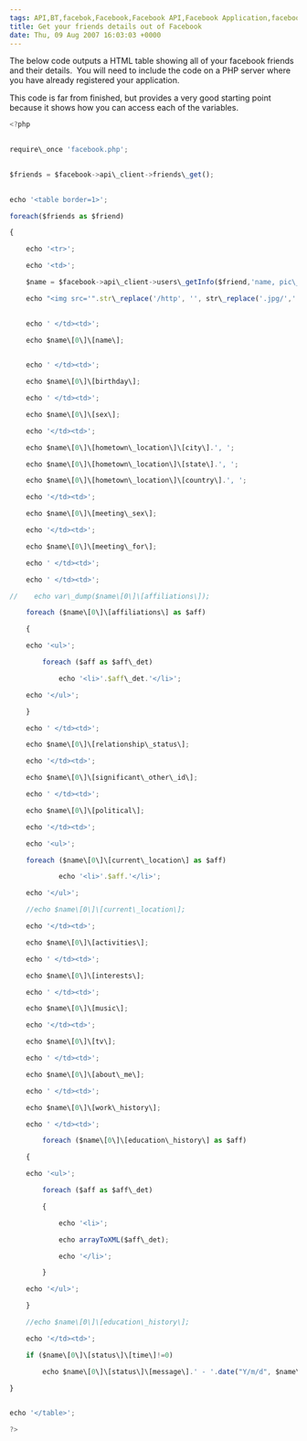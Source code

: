 ```yaml
---
tags: API,BT,facebok,Facebook,Facebook API,Facebook Application,facebook in the enterprise,fbml,Osmosoft,Phones,PHP,simon mcmanus,SimonMcManus
title: Get your friends details out of Facebook
date: Thu, 09 Aug 2007 16:03:03 +0000
---
```

The below code outputs a HTML table showing all of your facebook friends and their details.  You will need to include the code on a PHP server where you have already registered your application.  
  
This code is far from finished, but provides a very good starting point because it shows how you can access each of the variables.  

  
```js
<?php
```
  
```js
  
require\_once 'facebook.php';
```
  
```js
  
$friends = $facebook->api\_client->friends\_get();
```
  
```js
  
echo '<table border=1>';
```
  
```js
foreach($friends as $friend)
```
  
```js
{
```
  
```js
    echo '<tr>';
```
  
```js
    echo '<td>';
```
  
```js
    $name = $facebook->api\_client->users\_getInfo($friend,'name, pic\_small, birthday, sex, hometown\_location, meeting\_sex, meeting\_for, affiliations, relationship\_status, significant\_other\_id, political, current\_location, activities, interests, music, tv, about\_me, work\_history, education\_history, status');
```
  
```js
    echo "<img src='".str\_replace('/http', '', str\_replace('.jpg/','', $name\[0\]\[pic\_small\]))."'/>";
```
  
```js
  
    echo ' </td><td>';
```
  
```js
    echo $name\[0\]\[name\];
```
  
```js
  
    echo ' </td><td>';
```
  
```js
    echo $name\[0\]\[birthday\];
```
  
```js
    echo ' </td><td>';
```
  
```js
    echo $name\[0\]\[sex\];
```
  
```js
    echo '</td><td>';
```
  

  
```js
    echo $name\[0\]\[hometown\_location\]\[city\].', ';
```
  
```js
    echo $name\[0\]\[hometown\_location\]\[state\].', ';
```
  
```js
    echo $name\[0\]\[hometown\_location\]\[country\].', ';
```
  

  
```js
    echo '</td><td>';
```
  
```js
    echo $name\[0\]\[meeting\_sex\];
```
  
```js
    echo '</td><td>';
```
  
```js
    echo $name\[0\]\[meeting\_for\];
```
  
```js
    echo ' </td><td>';
```
  
```js
    echo ' </td><td>';
```
  
```js
//    echo var\_dump($name\[0\]\[affiliations\]);
```
  

  
```js
    foreach ($name\[0\]\[affiliations\] as $aff)
```
  
```js
    {
```
  
```js
    echo '<ul>';
```
  
```js
        foreach ($aff as $aff\_det)
```
  
```js
            echo '<li>'.$aff\_det.'</li>';
```
  
```js
    echo '</ul>';
```
  
```js
    }
```
  
```js
    echo ' </td><td>';
```
  
```js
    echo $name\[0\]\[relationship\_status\];
```
  
```js
    echo '</td><td>';
```
  
```js
    echo $name\[0\]\[significant\_other\_id\];
```
  
```js
    echo ' </td><td>';
```
  

  
```js
    echo $name\[0\]\[political\];
```
  
```js
    echo '</td><td>';
```
  
```js
    echo '<ul>';
```
  
```js
    foreach ($name\[0\]\[current\_location\] as $aff)
```
  
```js
            echo '<li>'.$aff.'</li>';
```
  
```js
    echo '</ul>';
```
  

  
```js
    //echo $name\[0\]\[current\_location\];
```
  
```js
    echo '</td><td>';
```
  
```js
    echo $name\[0\]\[activities\];
```
  
```js
    echo ' </td><td>';
```
  

  
```js
    echo $name\[0\]\[interests\];
```
  
```js
    echo ' </td><td>';
```
  
```js
    echo $name\[0\]\[music\];
```
  
```js
    echo '</td><td>';
```
  
```js
    echo $name\[0\]\[tv\];
```
  
```js
    echo ' </td><td>';
```
  
```js
    echo $name\[0\]\[about\_me\];
```
  
```js
    echo ' </td><td>';
```
  

  
```js
    echo $name\[0\]\[work\_history\];
```
  
```js
    echo ' </td><td>';
```
  
```js
        foreach ($name\[0\]\[education\_history\] as $aff)
```
  
```js
    {
```
  
```js
    echo '<ul>';
```
  
```js
        foreach ($aff as $aff\_det)
```
  
```js
        {
```
  
```js
            echo '<li>';
```
  
```js
            echo arrayToXML($aff\_det);
```
  
```js
            echo '</li>';
```
  
```js
        }
```
  
```js
    echo '</ul>';
```
  
```js
    }
```
  

  

  
```js
    //echo $name\[0\]\[education\_history\];
```
  

  

  

  
```js
    echo '</td><td>';
```
  
```js
    if ($name\[0\]\[status\]\[time\]!=0)
```
  
```js
        echo $name\[0\]\[status\]\[message\].' - '.date("Y/m/d", $name\[0\]\[status\]\[time\]).'</td></tr>';
```
  
```js
}
```
  
```js
  
echo '</table>';
```
  
```js
?>
```
